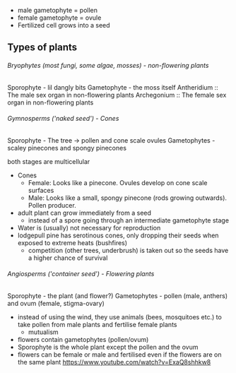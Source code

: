 - male gametophyte = pollen
- female gametophyte = ovule
- Fertilized cell grows into a seed

## Types of plants
###### Bryophytes (most fungi, some algae, mosses) - non-flowering plants
Sporophyte - lil dangly bits
Gametophyte - the moss itself
Antheridium :: The male sex organ in non-flowering plants
Archegonium :: The female sex organ in non-flowering plants
###### Gymnosperms ('naked seed') - Cones
Sporophyte - The tree -> pollen and cone scale ovules
Gametophytes - scaley pinecones and spongy pinecones  

both stages are multicellular

- Cones
	- Female: Looks like a pinecone. Ovules develop on cone scale surfaces
	- Male: Looks like a small, spongy pinecone (rods growing outwards). Pollen producer.
- adult plant can grow immediately from a seed
	- instead of a spore going through an intermediate gametophyte stage
- Water is (usually) not necessary for reproduction
- lodgepull pine has serotinous cones, only dropping their seeds when exposed to extreme heats (bushfires)
	- competition (other trees, underbrush) is taken out so the seeds have a higher chance of survival

###### Angiosperms ('container seed') - Flowering plants
Sporophyte - the plant (and flower?)
Gametophytes - pollen (male, anthers) and ovum (female, stigma-ovary) 

- instead of using the wind, they use animals (bees, mosquitoes etc.) to take pollen from male plants and fertilise female plants
	- mutualism
- flowers contain gametophytes (pollen/ovum)
- Sporophyte is the whole plant except the pollen and the ovum
- flowers can be female or male and fertilised even if the flowers are on the same plant
https://www.youtube.com/watch?v=ExaQ8shhkw8
